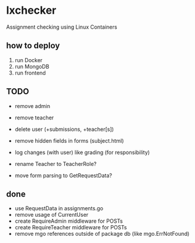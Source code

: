 # lxchecker
Assignment checking using Linux Containers

## how to deploy
1. run Docker
2. run MongoDB
3. run frontend

## TODO
* remove admin
* remove teacher
* delete user (+submissions, +teacher[s])
* remove hidden fields in forms (subject.html)
* log changes (with user) like grading (for responsibility)

* rename Teacher to TeacherRole?
* move form parsing to GetRequestData?

## done
* use RequestData in assignments.go
* remove usage of CurrentUser
* create RequireAdmin middleware for POSTs
* create RequireTeacher middleware for POSTs
* remove mgo references outside of package db (like mgo.ErrNotFound)
